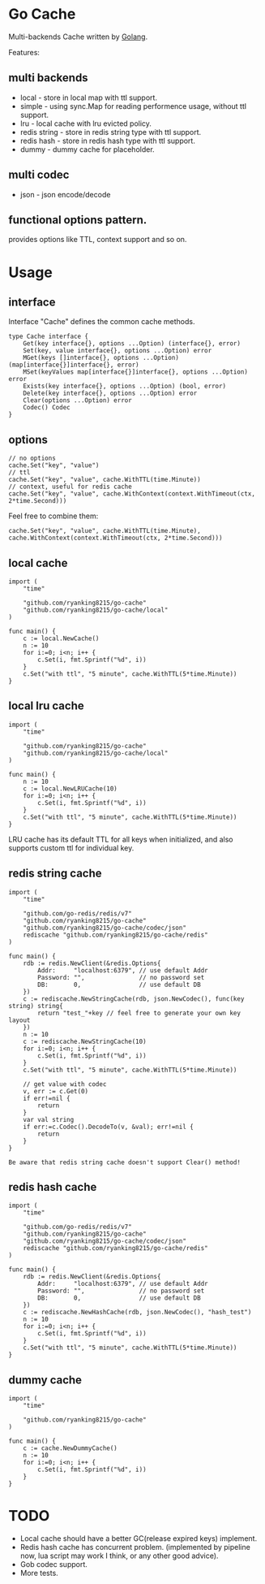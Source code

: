 # Go Cache
Multi-backends Cache written by [Golang](https://golang.org). 

Features:
## multi backends
* local - store in local map with ttl support.
* simple - using sync.Map for reading performence usage, without ttl support.
* lru - local cache with lru evicted policy.
* redis string - store in redis string type with ttl support.
* redis hash - store in redis hash type with ttl support.
* dummy - dummy cache for placeholder.

## multi codec
* json - json encode/decode

## functional options pattern. 
provides options like TTL, context support and so on.

# Usage
## interface
Interface "Cache" defines the common cache methods.

```golang
type Cache interface {
	Get(key interface{}, options ...Option) (interface{}, error)
	Set(key, value interface{}, options ...Option) error
	MGet(keys []interface{}, options ...Option) (map[interface{}]interface{}, error)
	MSet(keyValues map[interface{}]interface{}, options ...Option) error
	Exists(key interface{}, options ...Option) (bool, error)
	Delete(key interface{}, options ...Option) error
	Clear(options ...Option) error
	Codec() Codec
}
```

## options
```golang
// no options
cache.Set("key", "value")
// ttl 
cache.Set("key", "value", cache.WithTTL(time.Minute))
// context, useful for redis cache
cache.Set("key", "value", cache.WithContext(context.WithTimeout(ctx, 2*time.Second)))
```

Feel free to combine them:
```golang
cache.Set("key", "value", cache.WithTTL(time.Minute), cache.WithContext(context.WithTimeout(ctx, 2*time.Second)))
```

## local cache
```golang
import (
    "time"

    "github.com/ryanking8215/go-cache"
    "github.com/ryanking8215/go-cache/local"
)

func main() {
    c := local.NewCache()
    n := 10
    for i:=0; i<n; i++ {
        c.Set(i, fmt.Sprintf("%d", i))
    }
    c.Set("with ttl", "5 minute", cache.WithTTL(5*time.Minute))
}
```

## local lru cache
```golang
import (
    "time"

    "github.com/ryanking8215/go-cache"
    "github.com/ryanking8215/go-cache/local"
)

func main() {
    n := 10
    c := local.NewLRUCache(10)
    for i:=0; i<n; i++ {
        c.Set(i, fmt.Sprintf("%d", i))
    }
    c.Set("with ttl", "5 minute", cache.WithTTL(5*time.Minute))
}
```

LRU cache has its default TTL for all keys when initialized, and also supports custom ttl for individual key.

## redis string cache

```golang
import (
    "time"

	"github.com/go-redis/redis/v7"
	"github.com/ryanking8215/go-cache"
	"github.com/ryanking8215/go-cache/codec/json"
    rediscache "github.com/ryanking8215/go-cache/redis"
)

func main() {
    rdb := redis.NewClient(&redis.Options{
		Addr:     "localhost:6379", // use default Addr
		Password: "",               // no password set
		DB:       0,                // use default DB
	})
	c := rediscache.NewStringCache(rdb, json.NewCodec(), func(key string) string{
        return "test_"+key // feel free to generate your own key layout
    })
    n := 10
    c := rediscache.NewStringCache(10)
    for i:=0; i<n; i++ {
        c.Set(i, fmt.Sprintf("%d", i))
    }
    c.Set("with ttl", "5 minute", cache.WithTTL(5*time.Minute))

    // get value with codec
    v, err := c.Get(0)
    if err!=nil {
        return
    }
    var val string
    if err:=c.Codec().DecodeTo(v, &val); err!=nil {
        return
    }
}
```

    Be aware that redis string cache doesn't support Clear() method!


## redis hash cache
```golang
import (
    "time"

	"github.com/go-redis/redis/v7"
	"github.com/ryanking8215/go-cache"
	"github.com/ryanking8215/go-cache/codec/json"
    rediscache "github.com/ryanking8215/go-cache/redis"
)

func main() {
    rdb := redis.NewClient(&redis.Options{
		Addr:     "localhost:6379", // use default Addr
		Password: "",               // no password set
		DB:       0,                // use default DB
	})
	c := rediscache.NewHashCache(rdb, json.NewCodec(), "hash_test")
    n := 10
    for i:=0; i<n; i++ {
        c.Set(i, fmt.Sprintf("%d", i))
    }
    c.Set("with ttl", "5 minute", cache.WithTTL(5*time.Minute))
}
```

## dummy cache
```golang
import (
    "time"

    "github.com/ryanking8215/go-cache"
)

func main() {
    c := cache.NewDummyCache()
    n := 10
    for i:=0; i<n; i++ {
        c.Set(i, fmt.Sprintf("%d", i))
    }
}
```

# TODO
* Local cache should have a better GC(release expired keys) implement.
* Redis hash cache has concurrent problem. (implemented by pipeline now, lua script may work I think, or any other good advice).
* Gob codec support.
* More tests.
